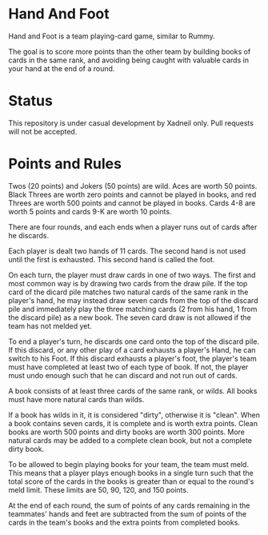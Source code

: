 # Hand And Foot
Hand and Foot is a team playing-card game, similar to Rummy.

The goal is to score more points than the other team by building books of cards in the same rank,
and avoiding being caught with valuable cards in your hand at the end of a round.

# Status
This repository is under casual development by Xadneil only. Pull requests will not be accepted.

# Points and Rules
Twos (20 points) and Jokers (50 points) are wild. Aces are worth 50 points.
Black Threes are worth zero points and cannot be played in books, and red Threes are worth 500 points and cannot be played in books.
Cards 4-8 are worth 5 points and cards 9-K are worth 10 points.

There are four rounds, and each ends when a player runs out of cards after he discards.

Each player is dealt two hands of 11 cards. The second hand is not used until the first is exhausted.
This second hand is called the foot.

On each turn, the player must draw cards in one of two ways. The first and most common way is by drawing two cards from the draw pile.
If the top card of the dicard pile matches two natural cards of the same rank in the player's hand,
he may instead draw seven cards from the top of the discard pile and immediately play the three matching cards
(2 from his hand, 1 from the discard pile) as a new book. The seven card draw is not allowed if the team has not melded yet.

To end a player's turn, he discards one card onto the top of the discard pile.
If this discard, or any other play of a card exhausts a player's Hand, he can switch to his Foot.
If this discard exhausts a player's foot, the player's team must have completed at least two of each type of book.
If not, the player must undo enough such that he can discard and not run out of cards.

A book consists of at least three cards of the same rank, or wilds. All books must have more natural cards than wilds.

If a book has wilds in it, it is considered "dirty", otherwise it is "clean".
When a book contains seven cards, it is complete and is worth extra points.
Clean books are worth 500 points and dirty books are worth 300 points.
More natural cards may be added to a complete clean book, but not a complete dirty book.

To be allowed to begin playing books for your team, the team must meld.
This means that a player plays enough books in a single turn such that the total score of the cards in the books is
greater than or equal to the round's meld limit. These limits are 50, 90, 120, and 150 points.

At the end of each round, the sum of points of any cards remaining in the teammates' hands and feet
are subtracted from the sum of points of the cards in the team's books and the extra points from completed books.
